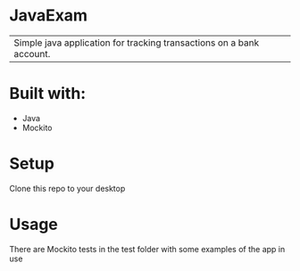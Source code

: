 # JavaExam
<table>
  <tr>
    <td>
      Simple java application for tracking transactions on a bank account. 
    </td>
  </tr>
</table>

# Built with:
* Java
* Mockito

# Setup
Clone this repo to your desktop

# Usage
There are Mockito tests in the test folder with some examples of the app in use
